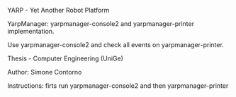 YARP - Yet Another Robot Platform

YarpManager: yarpmanager-console2 and yarpmanager-printer implementation.

Use yarpmanager-console2 and check all events on yarpmanager-printer. 
 
Thesis - Computer Engineering (UniGe)

Author: Simone Contorno 

Instructions: firts run yarpmanager-console2 and then yarpmanager-printer 
